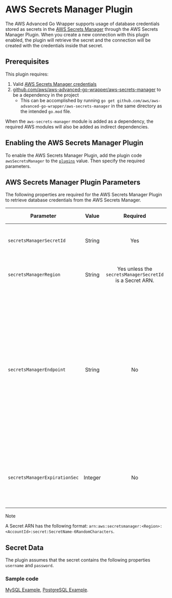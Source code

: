 # AWS Secrets Manager Plugin

The AWS Advanced Go Wrapper supports usage of database credentials stored as secrets in
the [AWS Secrets Manager](https://aws.amazon.com/secrets-manager/) through the AWS Secrets Manager Plugin. When you
create a new connection with this plugin enabled, the plugin will retrieve the secret and the connection will be created
with the credentials inside that secret.

## Prerequisites

This plugin requires:

1. Valid [AWS Secrets Manager credentials](https://docs.aws.amazon.com/secretsmanager/latest/userguide/intro.html)
2. [github.com/aws/aws-advanced-go-wrapper/aws-secrets-manager](../../../aws-secrets-manager) to be a dependency in the
  project
   - This can be accomplished by running `go get github.com/aws/aws-advanced-go-wrapper/aws-secrets-manager` in the same directory as
     the intended `go.mod` file.

When the `aws-secrets-manager` module is added as a dependency, the required AWS modules will also be added as indirect
dependencies.

## Enabling the AWS Secrets Manager Plugin

To enable the AWS Secrets Manager Plugin, add the plugin code `awsSecretsManager` to the [
`plugins`](../UsingTheGoWrapper.md#connection-plugin-manager-parameters) value. Then specify the required parameters.

## AWS Secrets Manager Plugin Parameters

The following properties are required for the AWS Secrets Manager Plugin to retrieve database credentials from the AWS
Secrets Manager.

| Parameter                     |  Value  |                         Required                         | Description                                                                                                                                                                                                                      | Example                 | Default Value |
|-------------------------------|:-------:|:--------------------------------------------------------:|:---------------------------------------------------------------------------------------------------------------------------------------------------------------------------------------------------------------------------------|:------------------------|---------------|
| `secretsManagerSecretId`      | String  |                           Yes                            | Set this value to be the secret name or the secret ARN.                                                                                                                                                                          | `secretId`              | `nil`         |
| `secretsManagerRegion`        | String  | Yes unless the `secretsManagerSecretId` is a Secret ARN. | Set this value to be the region your secret is in.                                                                                                                                                                               | `us-east-2`             | `us-east-1`   |
| `secretsManagerEndpoint`      | String  |                            No                            | Set this value to be the endpoint override to retrieve your secret from. This parameter value should be in the form of a URL, with a valid protocol (ex. `http://`) and domain (ex. `localhost`). A port number is not required. | `http://localhost:1234` | `nil`         |
| `secretsManagerExpirationSec` | Integer |                            No                            | This property sets the time in seconds that secrets are cached before it is re-fetched.                                                                                                                                          | `600`                   | `870`         |

> [!NOTE]
> A Secret ARN has the following format: `arn:aws:secretsmanager:<Region>:<AccountId>:secret:SecretName-6RandomCharacters`.

## Secret Data

The plugin assumes that the secret contains the following properties `username` and `password`.

### Sample code

[MySQL Example](../../../examples/aws_secrets_manager_mysql_example.go), [PostgreSQL Example](../../../examples/aws_secrets_manager_postgres_example.go).
